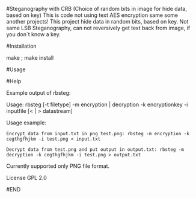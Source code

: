 #Steganography with CRB (Choice of random bits in image for hide data, based on key)
This is code not using text AES encryption same some another projects! This project hide data in random bits, based on key.
Not same LSB Steganography, can not reversively get text back from image, if you don`t know a key.

#Installation

make ;
make install

#Usage

#Help

Example output of rbsteg:

Usage: rbsteg [-t filetype] -m encryption | decryption -k encryptionkey -i inputfile [< | > datastream]

Usage example:

	Encrypt data from input.txt in png test.png: rbsteg -m encryption -k cegthgfhjkm -i test.png < input.txt

	Decrypt data from test.png and put output in output.txt: rbsteg -m decryption -k cegthgfhjkm -i test.png > output.txt

Currently supported only PNG file format.

License GPL 2.0

#END